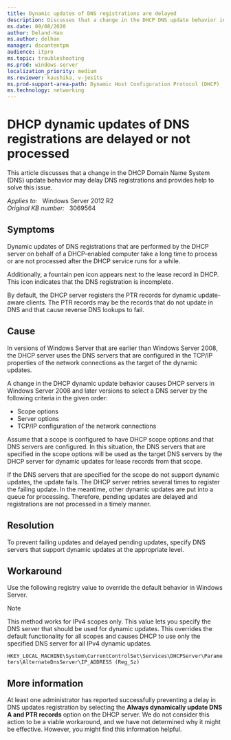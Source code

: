 ```yaml
---
title: Dynamic updates of DNS registrations are delayed
description: Discusses that a change in the DHCP DNS update behavior in Windows Server 2008 and later versions may delay DNS Registration. Provides a resolution.
ms.date: 09/08/2020
author: Deland-Han
ms.author: delhan
manager: dscontentpm
audience: itpro
ms.topic: troubleshooting
ms.prod: windows-server
localization_priority: medium
ms.reviewer: kaushika, v-jesits
ms.prod-support-area-path: Dynamic Host Configuration Protocol (DHCP)
ms.technology: networking
---
```

# DHCP dynamic updates of DNS registrations are delayed or not processed

This article discusses that a change in the DHCP Domain Name System (DNS) update behavior may delay DNS registrations and provides help to solve this issue.

_Applies to:_ &nbsp; Windows Server 2012 R2  
_Original KB number:_ &nbsp; 3069564

## Symptoms

Dynamic updates of DNS registrations that are performed by the DHCP server on behalf of a DHCP-enabled computer take a long time to process or are not processed after the DHCP service runs for a while.

Additionally, a fountain pen icon appears next to the lease record in DHCP. This icon indicates that the DNS registration is incomplete.

By default, the DHCP server registers the PTR records for dynamic update-aware clients. The PTR records may be the records that do not update in DNS and that cause reverse DNS lookups to fail.

## Cause

In versions of Windows Server that are earlier than Windows Server 2008, the DHCP server uses the DNS servers that are configured in the TCP/IP properties of the network connections as the target of the dynamic updates.

A change in the DHCP dynamic update behavior causes DHCP servers in Windows Server 2008 and later versions to select a DNS server by the following criteria in the given order:

- Scope options
- Server options
- TCP/IP configuration of the network connections

Assume that a scope is configured to have DHCP scope options and that DNS servers are configured. In this situation, the DNS servers that are specified in the scope options will be used as the target DNS servers by the DHCP server for dynamic updates for lease records from that scope.

If the DNS servers that are specified for the scope do not support dynamic updates, the update fails. The DHCP server retries several times to register the failing update. In the meantime, other dynamic updates are put into a queue for processing. Therefore, pending updates are delayed and registrations are not processed in a timely manner.

## Resolution

To prevent failing updates and delayed pending updates, specify DNS servers that support dynamic updates at the appropriate level.

## Workaround

Use the following registry value to override the default behavior in Windows Server.

> [!NOTE]
> This method works for IPv4 scopes only. This value lets you specify the DNS server that should be used for dynamic updates. This overrides the default functionality for all scopes and causes DHCP to use only the specified DNS server for all IPv4 dynamic updates.

`HKEY_LOCAL_MACHINE\System\CurrentControlSet\Services\DHCPServer\Parameters\AlternateDnsServer\IP_ADDRESS (Reg_Sz)`

## More information

At least one administrator has reported successfully preventing a delay in DNS updates registration by selecting the **Always dynamically update DNS A and PTR records** option on the DHCP server. We do not consider this action to be a viable workaround, and we have not determined why it might be effective. However, you might find this information helpful.
